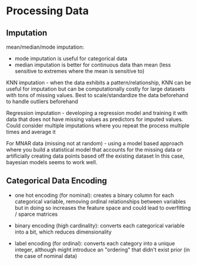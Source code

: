 # Processing Data

## Imputation

mean/median/mode imputation: 
- mode imputation is useful for categorical data
- median imputation is better for continuous data than mean (less sensitive to extremes where the mean is sensitive to)

KNN imputation - when the data exhibits a pattern/relationship, KNN can be useful for imputation but can be computationally costly for large datasets with tons of missing values. Best to scale/standardize the data beforehand to handle outliers beforehand

Regression imputation - developing a regression model and training it with data that does not have missing values as predictors for imputed values. Could consider multiple imputations where you repeat the process multiple times and average it

For MNAR data (missing not at random) - using a model based approach where you build a statistical model that accounts for the missing data or artificially creating data points based off the existing dataset
In this case, bayesian models seems to work well.

## Categorical Data Encoding

- one hot encoding (for nominal): creates a binary column for each categorical variable, removing ordinal relationships between variables but in doing so increases the feature space and could lead to overfitting / sparce matrices

- binary encoding (high cardinality): converts each categorical variable into a bit, which reduces dimensionality

- label encoding (for ordinal): converts each category into a unique integer, although might introduce an "ordering" that didn't exist prior (in the case of nominal data)
